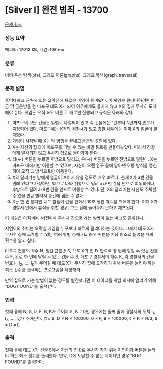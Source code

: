 # [Silver I] 완전 범죄 - 13700 

[문제 링크](https://www.acmicpc.net/problem/13700) 

### 성능 요약

메모리: 17912 KB, 시간: 196 ms

### 분류

너비 우선 탐색(bfs), 그래프 이론(graphs), 그래프 탐색(graph_traversal)

### 문제 설명

<p>홍익대학교 근처에 있는 오락실에 새로운 게임이 들어왔다. 이 게임을 클리어하려면 방금 막 금은방을 턴 마포구 대도 X가 되어 아무에게도 들키지 않고 X의 집에 무사히 도착해야 한다. 게임은 오직 좌우 버튼 두 개로만 진행되고 규칙은 아래와 같다.</p>

<ol>
	<li>마포구의 모든 건물은 일렬로 나열되어 있고 각 건물에는 1번부터 N번까지 번호가 지정되어 있다. 마포구에는 K개의 경찰서가 있고 경찰 내부에는 이미 X의 얼굴이 알려졌다.</li>
	<li>게임이 시작될 때 X는 막 범행을 끝내고 금은방 S 안에 있다.</li>
	<li>X는 자신의 집 D에 마포구를 떠날 수 있는 비밀 통로를 만들어놓았다. 따라서 경찰에게 발각되지 않고 무사히 집으로 돌아가야 한다.</li>
	<li>좌(←) 버튼을 누르면 후방으로 달리고, 우(→) 버튼을 누르면 전방으로 달린다. X는 마포구 내에서만 이동할 수 있으며, 자신이 오랜 연구 끝에 알아낸 이동 방식을 맹신하여 오직 그 방식으로만 이동한다.</li>
	<li>X의 달리기는 남에게 얼굴이 보이지 않을 정도로 매우 빠르다. 현재 X가 a번 건물 안에 있다고 가정하면, 밖으로 나와 전방으로 달려 a+F번 건물 안으로 이동하거나, 후방으로 달려 a-B번 건물 안으로 이동할 수 있다. 단, X의 달리기는 자신도 주체할 수 없을 만큼 빨라서 중간에 멈출 수 없다.</li>
	<li>X는 한 번 달리면 너무 힘들어 건물 안에서 10초 동안 휴식을 취해야 한다. 이때 X가 경찰서 안에서 휴식을 취할 경우, 그는 집에 돌아가지 못하고 체포된다.</li>
</ol>

<p>이 게임은 아직 베타 버전이라 무사히 집으로 가는 방법이 없는 버그도 존재한다.</p>

<p>지언이의 취미는 오락실 게임을 누구보다 빠르게 클리어하는 것이다. 그래서 대도 X가 무사히 집에 도착할 수 있는 여러 방법 중에서도 좌우 버튼을 가장 최소로 눌렀을 때의 횟수를 알고 싶다.</p>

<p>마포구 건물의 개수 N, 털린 금은방 S, 대도 X의 집 D, 앞으로 한 번에 달릴 수 있는 건물 수 F, 뒤로 한 번에 달릴 수 있는 건물 수 B, 마포구 경찰서의 개수 K, 각 경찰서의 건물 번호 l<sub>1</sub>, l<sub>2</sub>, …, l<sub>K</sub>가 주어질 때 대도 X가 무사히 집에 도착하기 위해 버튼을 눌러야 하는 최소 횟수를 출력하는 프로그램을 작성해라.</p>

<p>만약 집으로 가는 방법이 없는 경우를 발견했다면 이 데이터를 게임 회사에 알리기 위해 “BUG FOUND”를 출력한다.</p>

### 입력 

 <p>첫째 줄에 N, S, D, F, B, K가 주어지고, K > 0인 경우에는 둘째 줄에 경찰서의 위치 l<sub>1</sub>, l<sub>2</sub>, …, l<sub>K</sub>가 주어진다. (1 ≤ S, D ≤ N ≤ 100000, 0 ≤ F, B ≤ 100000, 0 ≤ K ≤ N/2, S ≠ D ≠ l) </p>

### 출력 

 <p>첫째 줄에 대도 X가 건물 S에서 자신의 집 D로 무사히 가기 위해 지언이가 버튼을 눌러야 하는 최소 횟수를 출력한다. 만약, D에 도달할 수 없는 데이터인 경우 “BUG FOUND”를 출력한다.</p>

